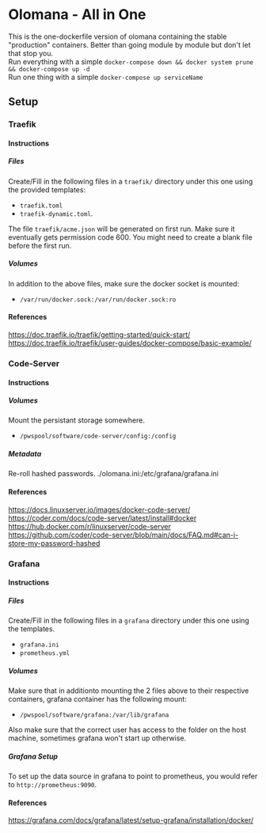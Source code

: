 # Olomana - All in One
This is the one-dockerfile version of olomana containing the stable "production" containers. 
Better than going module by module but don't let that stop you.  
Run everything with a simple `docker-compose down && docker system prune && docker-compose up -d`  
Run one thing with a simple `docker-compose up serviceName`

## Setup

### Traefik

#### Instructions

##### Files
Create/Fill in the following files in a `traefik/` directory under this one using the provided templates:
- `traefik.toml`
- `traefik-dynamic.toml`. 

The file `traefik/acme.json` will be generated on first run. Make sure it eventually gets permission code 600. You might need to create a blank file before the first run.

##### Volumes
In addition to the above files, make sure the docker socket is mounted:
- `/var/run/docker.sock:/var/run/docker.sock:ro`

#### References
https://doc.traefik.io/traefik/getting-started/quick-start/  
https://doc.traefik.io/traefik/user-guides/docker-compose/basic-example/

### Code-Server

#### Instructions

##### Volumes
Mount the persistant storage somewhere.
- `/pwspool/software/code-server/config:/config`

##### Metadata
Re-roll hashed passwords. 
./olomana.ini:/etc/grafana/grafana.ini
#### References
https://docs.linuxserver.io/images/docker-code-server/  
https://coder.com/docs/code-server/latest/install#docker  
https://hub.docker.com/r/linuxserver/code-server  
https://github.com/coder/code-server/blob/main/docs/FAQ.md#can-i-store-my-password-hashed

### Grafana

#### Instructions

##### Files
Create/Fill in the following files in a `grafana` directory under this one using the templates.
- `grafana.ini`
- `prometheus.yml`

##### Volumes
Make sure that in additionto mounting the 2 files above to their respective containers, grafana container has the following mount:
- `/pwspool/software/grafana:/var/lib/grafana`

Also make sure that the correct user has access to the folder on the host machine, sometimes grafana won't start up otherwise.

##### Grafana Setup
To set up the data source in grafana to point to prometheus, you would refer to `http://prometheus:9090`.

#### References
https://grafana.com/docs/grafana/latest/setup-grafana/installation/docker/



